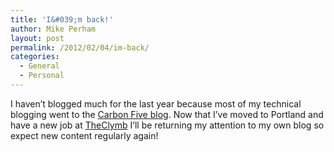 ```yaml
---
title: 'I&#039;m back!'
author: Mike Perham
layout: post
permalink: /2012/02/04/im-back/
categories:
  - General
  - Personal
---
```

I haven&#8217;t blogged much for the last year because most of my technical blogging went to the [Carbon Five blog][1]. Now that I&#8217;ve moved to Portland and have a new job at [TheClymb][2] I&#8217;ll be returning my attention to my own blog so expect new content regularly again!

 [1]: http://blog.carbonfive.com
 [2]: http://www.theclymb.com/invite-from/mperham